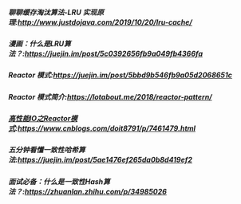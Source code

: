##### 聊聊缓存淘汰算法-LRU 实现原理:http://www.justdojava.com/2019/10/20/lru-cache/

##### 漫画：什么是LRU算法？:https://juejin.im/post/5c0392656fb9a049fb4366fa

##### Reactor 模式:https://juejin.im/post/5bbd9b546fb9a05d2068651c

##### Reactor 模式简介:https://lotabout.me/2018/reactor-pattern/

##### [高性能IO之Reactor模式](https://www.cnblogs.com/doit8791/p/7461479.html):https://www.cnblogs.com/doit8791/p/7461479.html



##### 五分钟看懂一致性哈希算法:https://juejin.im/post/5ae1476ef265da0b8d419ef2

##### 面试必备：什么是一致性Hash算法？:https://zhuanlan.zhihu.com/p/34985026
